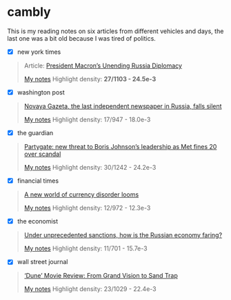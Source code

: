# cambly

This is my reading notes on six articles from different vehicles and days, the last one was a bit old because I was tired of politics.

- [x] new york times

> Article: [President Macron’s Unending Russia Diplomacy](https://www.nytimes.com/2022/03/28/world/europe/macron-france-russia-ukraine.html)
> 
> [My notes](https://github.com/josegfer/cambly/blob/main/new-york-times.pdf) Highlight density: **27/1103 - 24.5e-3**

- [x] washington post

> [Novaya Gazeta, the last independent newspaper in Russia, falls silent](https://www.washingtonpost.com/world/2022/03/28/russia-press-freedom-novaya-gazeta/)
> 
> [My notes](https://github.com/josegfer/cambly/blob/main/washington-post.pdf) Highlight density: 17/947 - 18.0e-3

- [x] the guardian

> [Partygate: new threat to Boris Johnson’s leadership as Met fines 20 over scandal](https://www.theguardian.com/politics/2022/mar/29/partygate-new-threat-to-boris-johnsons-leadership-as-met-fines-20-over-scandal)
> 
> [My notes](https://github.com/josegfer/cambly/blob/main/the-guardian.pdf) Highlight density: 30/1242 - 24.2e-3

- [x] financial times

> [A new world of currency disorder looms](https://www.ft.com/content/f18cf835-02a0-44ff-875f-7de7facba54e)
> 
> [My notes](https://github.com/josegfer/cambly/blob/main/financial-times.pdf) Highlight density: 12/972 - 12.3e-3

- [x] the economist

> [Under unprecedented sanctions, how is the Russian economy faring?](https://www.economist.com/finance-and-economics/2022/03/30/under-unprecedented-sanctions-how-is-the-russian-economy-faring)
> 
> [My notes](https://github.com/josegfer/cambly/blob/main/the-economist.pdf) Highlight density: 11/701 - 15.7e-3

- [x] wall street journal

> [‘Dune’ Movie Review: From Grand Vision to Sand Trap](https://www.wsj.com/articles/dune-movie-review-hbo-max-zendaya-11634662206?mod=article_inline)
> 
> [My notes](https://github.com/josegfer/cambly/blob/main/wall-street-journal.pdf) Highlight density: 23/1029 - 22.4e-3
